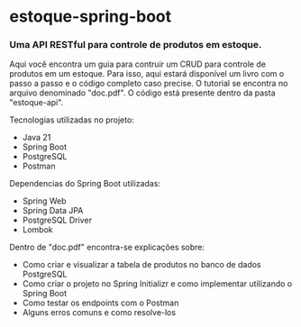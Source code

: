 # estoque-spring-boot
<h3>Uma API RESTful para controle de produtos em estoque.</h3>

Aqui você encontra um guia para contruir um CRUD para controle de produtos em um estoque. Para isso, aqui estará disponível um livro com o passo a passo e o código completo caso precise.
O tutorial se encontra no arquivo denominado "doc.pdf". O código está presente dentro da pasta "estoque-api".

Tecnologias utilizadas no projeto:
* Java 21
* Spring Boot
* PostgreSQL
* Postman

Dependencias do Spring Boot utilizadas:
* Spring Web
* Spring Data JPA
* PostgreSQL Driver
* Lombok

Dentro de "doc.pdf" encontra-se explicações sobre:
* Como criar e visualizar a tabela de produtos no banco de dados PostgreSQL
* Como criar o projeto no Spring Initializr e como implementar utilizando o Spring Boot
* Como testar os endpoints com o Postman
* Alguns erros comuns e como resolve-los

